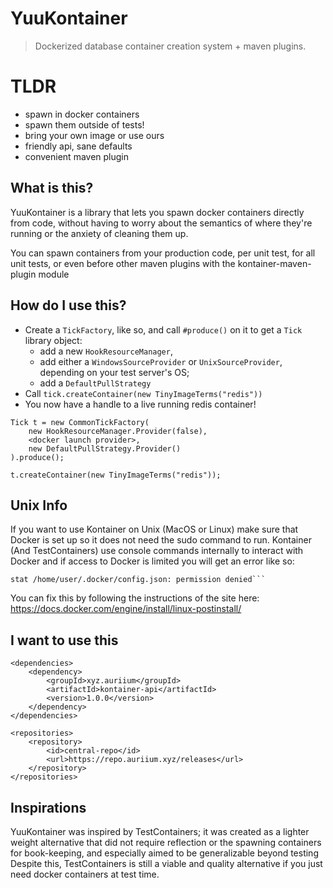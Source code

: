# YuuKontainer
> Dockerized database container creation system + maven plugins.

# TLDR
- spawn in docker containers
- spawn them outside of tests!
- bring your own image or use ours
- friendly api, sane defaults
- convenient maven plugin
  
## What is this?
YuuKontainer is a library that lets you spawn docker containers directly from code, without having to worry about the semantics of where they're running or the anxiety of cleaning them up.

You can spawn containers from your production code, per unit test, for all unit tests, or even before other maven plugins with the kontainer-maven-plugin module

## How do I use this?
- Create a `TickFactory`, like so, and call `#produce()` on it to get a `Tick` library object:
  - add a new `HookResourceManager`,
  - add either a `WindowsSourceProvider` or `UnixSourceProvider`, depending on your test server's OS;
  - add a `DefaultPullStrategy`
- Call `tick.createContainer(new TinyImageTerms("redis"))`
- You now have a handle to a live running redis container!

```
Tick t = new CommonTickFactory(
    new HookResourceManager.Provider(false),
    <docker launch provider>,
    new DefaultPullStrategy.Provider()
).produce();

t.createContainer(new TinyImageTerms("redis"));
```

## Unix Info

If you want to use Kontainer on Unix (MacOS or Linux) make sure that Docker is set up so it does
not need the sudo command to run. Kontainer (And TestContainers) use console commands internally
to interact with Docker and if access to Docker is limited you will get an error like so:

```WARNING: Error loading config file: /home/user/.docker/config.json -
stat /home/user/.docker/config.json: permission denied```
```

You can fix this by following the instructions of the site here:
https://docs.docker.com/engine/install/linux-postinstall/

## I want to use this

```
<dependencies>
    <dependency>
        <groupId>xyz.auriium</groupId>
        <artifactId>kontainer-api</artifactId>
        <version>1.0.0</version>
    </dependency>
</dependencies>

<repositories>
    <repository>
        <id>central-repo</id>
        <url>https://repo.auriium.xyz/releases</url>
    </repository>
</repositories>
```

## Inspirations
YuuKontainer was inspired by TestContainers; it was created as a lighter weight alternative that did not require reflection or the spawning containers for book-keeping, and especially aimed to be generalizable beyond testing Despite this, TestContainers is still a viable and quality alternative if you just need docker containers at test time.
